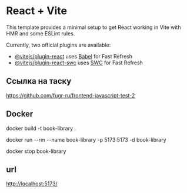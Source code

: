 # React + Vite

This template provides a minimal setup to get React working in Vite with HMR and some ESLint rules.

Currently, two official plugins are available:

- [@vitejs/plugin-react](https://github.com/vitejs/vite-plugin-react/blob/main/packages/plugin-react/README.md) uses [Babel](https://babeljs.io/) for Fast Refresh
- [@vitejs/plugin-react-swc](https://github.com/vitejs/vite-plugin-react-swc) uses [SWC](https://swc.rs/) for Fast Refresh

## Ссылка на таску

<https://github.com/fugr-ru/frontend-javascript-test-2>

## Docker

docker build -t book-library .

docker run --rm --name book-library -p 5173:5173 -d book-library

docker stop book-library

## url

<http://localhost:5173/>
